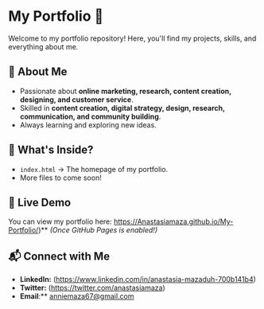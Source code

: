 # My Portfolio 💫  
Welcome to my portfolio repository! Here, you'll find my projects, skills, and everything about me.  

## 🚀 About Me  
- Passionate about **online marketing, research, content creation, designing, and customer service**.  
- Skilled in **content creation, digital strategy, design, research, communication, and community building**.  
- Always learning and exploring new ideas.  

## 📂 What's Inside?  
- `index.html` → The homepage of my portfolio.  
- More files to come soon!  

## 📢 Live Demo  
You can view my portfolio here: https://Anastasiamaza.github.io/My-Portfolio/)** *(Once GitHub Pages is enabled!)*  

## 📬 Connect with Me  
- **LinkedIn:** (https://www.linkedin.com/in/anastasia-mazaduh-700b141b4)  
- **Twitter:** (https://twitter.com/anastasiamaza)  
- **Email**:** anniemaza67@gmail.com

